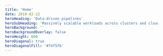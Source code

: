```yaml
---
title: 'Home'
date: 2019-02-22
heroHeading: 'Data-driven pipelines'
heroSubHeading: 'Massively scalable workloads across clusters and clouds with a single command.'
heroBackground: ''
heroBackgroundOverlay: false
heroHeight: 600
heroDiagonal: true
heroDiagonalFill: '#f4f5fb'
---
```


